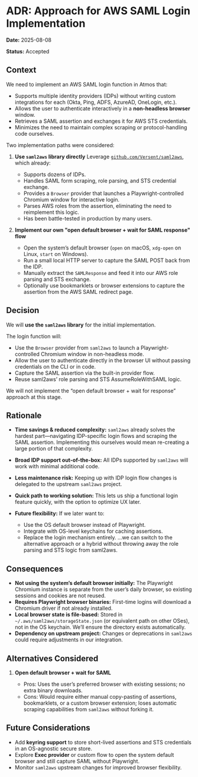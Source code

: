 # ADR: Approach for AWS SAML Login Implementation

**Date:** 2025-08-08

**Status:** Accepted

## Context

We need to implement an AWS SAML login function in Atmos that:

- Supports multiple identity providers (IDPs) without writing custom integrations for each (Okta, Ping, ADFS, AzureAD, OneLogin, etc.).
- Allows the user to authenticate interactively in a **non-headless browser** window.
- Retrieves a SAML assertion and exchanges it for AWS STS credentials.
- Minimizes the need to maintain complex scraping or protocol-handling code ourselves.

Two implementation paths were considered:

1. **Use `saml2aws` library directly**
   Leverage [`github.com/Versent/saml2aws`](https://github.com/Versent/saml2aws), which already:

   - Supports dozens of IDPs.
   - Handles SAML form scraping, role parsing, and STS credential exchange.
   - Provides a `Browser` provider that launches a Playwright-controlled Chromium window for interactive login.
   - Parses AWS roles from the assertion, eliminating the need to reimplement this logic.
   - Has been battle-tested in production by many users.

2. **Implement our own "open default browser + wait for SAML response" flow**

   - Open the system’s default browser (`open` on macOS, `xdg-open` on Linux, `start` on Windows).
   - Run a small local HTTP server to capture the SAML POST back from the IDP.
   - Manually extract the `SAMLResponse` and feed it into our AWS role parsing and STS exchange.
   - Optionally use bookmarklets or browser extensions to capture the assertion from the AWS SAML redirect page.

## Decision

We will **use the `saml2aws` library** for the initial implementation.

The login function will:

- Use the `Browser` provider from `saml2aws` to launch a Playwright-controlled Chromium window in non-headless mode.
- Allow the user to authenticate directly in the browser UI without passing credentials on the CLI or in code.
- Capture the SAML assertion via the built-in provider flow.
- Reuse saml2aws’ role parsing and STS AssumeRoleWithSAML logic.

We will not implement the “open default browser + wait for response” approach at this stage.

## Rationale

- **Time savings & reduced complexity:** `saml2aws` already solves the hardest part—navigating IDP-specific login flows and scraping the SAML assertion. Implementing this ourselves would mean re-creating a large portion of that complexity.
- **Broad IDP support out-of-the-box:** All IDPs supported by `saml2aws` will work with minimal additional code.
- **Less maintenance risk:** Keeping up with IDP login flow changes is delegated to the upstream `saml2aws` project.
- **Quick path to working solution:** This lets us ship a functional login feature quickly, with the option to optimize UX later.
- **Future flexibility:** If we later want to:

  - Use the OS default browser instead of Playwright.
  - Integrate with OS-level keychains for caching assertions.
  - Replace the login mechanism entirely.
    …we can switch to the alternative approach or a hybrid without throwing away the role parsing and STS logic from saml2aws.

## Consequences

- **Not using the system’s default browser initially:** The Playwright Chromium instance is separate from the user’s daily browser, so existing sessions and cookies are not reused.
- **Requires Playwright browser binaries:** First-time logins will download a Chromium driver if not already installed.
- **Local browser state is file-based:** Stored in `~/.aws/saml2aws/storageState.json` (or equivalent path on other OSes), not in the OS keychain. We’ll ensure the directory exists automatically.
- **Dependency on upstream project:** Changes or deprecations in `saml2aws` could require adjustments in our integration.

## Alternatives Considered

1. **Open default browser + wait for SAML**

   - Pros: Uses the user’s preferred browser with existing sessions; no extra binary downloads.
   - Cons: Would require either manual copy-pasting of assertions, bookmarklets, or a custom browser extension; loses automatic scraping capabilities from `saml2aws` without forking it.

## Future Considerations

- Add **keyring support** to store short-lived assertions and STS credentials in an OS-agnostic secure store.
- Explore **Exec provider** or custom flow to open the system default browser and still capture SAML without Playwright.
- Monitor `saml2aws` upstream changes for improved browser flexibility.
